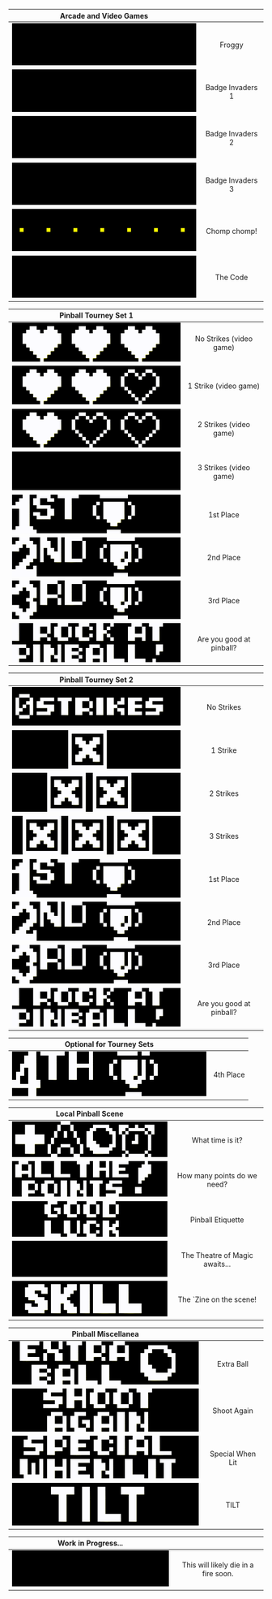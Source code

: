 |  Arcade and Video Games  |  |
|  :---:    |  :---:        |
|  ![image](images/Frogger_PREVIEW.gif)  |  Froggy  |
|  ![image](images/Invaders1_PREVIEW.gif)  |  Badge Invaders 1  |
|  ![image](images/Invaders2_PREVIEW.gif)  |  Badge Invaders 2  |
|  ![image](images/Invaders3_PREVIEW.gif)  |  Badge Invaders 3  |
|  ![image](images/Pacman_PREVIEW.gif)  |  Chomp chomp!  |
|  ![image](images/IBrokeTheCode_PREVIEW.gif)  |  The Code  |

|  Pinball Tourney Set 1  |  |
|  :---:    |  :---:        |
|  ![image](images/KnockoutHeart3_PREVIEW.gif)  |  No Strikes (video game)  |
|  ![image](images/KnockoutHeart2_PREVIEW.gif)  |  1 Strike (video game)  |
|  ![image](images/KnockoutHeart1_PREVIEW.gif)  |  2 Strikes (video game)  |
|  ![image](images/GAME_OVER_PREVIEW.gif)  |  3 Strikes (video game)  |
|  ![image](images/Knockout1ST_PREVIEW.gif)  |  1st Place  |
|  ![image](images/Knockout2ND_PREVIEW.gif)  |  2nd Place  |
|  ![image](images/Knockout3RD_PREVIEW.gif)  |  3rd Place  |
|  ![image](images/ISuckAtPinball_PREVIEW.gif)  |  Are you good at pinball?  |

|  Pinball Tourney Set 2  |  |
|  :---:    |  :---:        |
|  ![image](images/KnockoutNoStrikes_PREVIEW.gif)  |  No Strikes  |
|  ![image](images/KnockoutStrike1_PREVIEW.gif)  |  1 Strike  |
|  ![image](images/KnockoutStrike2_PREVIEW.gif)  |  2 Strikes  |
|  ![image](images/KnockoutStrike3_PREVIEW.gif)  |  3 Strikes  |
|  ![image](images/Knockout1ST_PREVIEW.gif)  |  1st Place  |
|  ![image](images/Knockout2ND_PREVIEW.gif)  |  2nd Place  |
|  ![image](images/Knockout3RD_PREVIEW.gif)  |  3rd Place  |
|  ![image](images/ISuckAtPinball_PREVIEW.gif)  |  Are you good at pinball?  |

|  Optional for Tourney Sets  |  |
|  :---:    |  :---:        |
|  ![image](images/Knockout4TH_PREVIEW.gif)  |  4th Place  |

|  Local Pinball Scene  |  |
|  :---:    |  :---:        |
|  ![image](images/Add-a-ballTime_PREVIEW.gif)  |  What time is it?  |
|  ![image](images/AllThePoints_PREVIEW.gif)  |  How many points do we need?  |
|  ![image](images/GoodLuckHaveFun_PREVIEW.gif)  |  Pinball Etiquette  |
|  ![image](images/MyBallsAreFullOfMagic_PREVIEW.gif)  |  The Theatre of Magic awaits...  |
|  ![image](images/SkillShot_PREVIEW.gif)  |  The `Zine on the scene!  |

|  Pinball Miscellanea  |  |
|  :---:    |  :---:        |
|  ![image](images/ExtraBall_PREVIEW.gif)  |  Extra Ball  |
|  ![image](images/ShootAgain_PREVIEW.gif)  |  Shoot Again  |
|  ![image](images/SpecialWhenLit_PREVIEW.gif)  |  Special When Lit  |
|  ![image](images/TILT_PREVIEW.gif)  |  TILT  |

|  Work in Progress...  |  |
|  :---:    |  :---:        |
|  ![image](images/Spaceship_PREVIEW.gif)  |  This will likely die in a fire soon.  |
